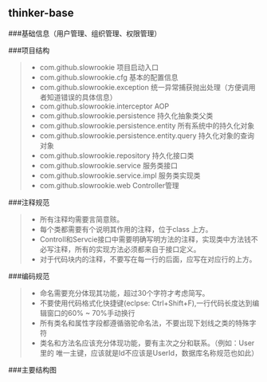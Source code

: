 ## thinker-base
###基础信息（用户管理、组织管理、权限管理）

###项目结构 
>* com.github.slowrookie							项目启动入口
>* com.github.slowrookie.cfg    					基本的配置信息
>* com.github.slowrookie.exception 					统一异常捕获抛出处理（方便调用者知道错误的具体信息）
>* com.github.slowrookie.interceptor				AOP
>* com.github.slowrookie.persistence 				持久化抽象类父类
>* com.github.slowrookie.persistence.entity			所有系统中的持久化对象
>* com.github.slowrookie.persistence.entity.query 	持久化对象的查询对象
>* com.github.slowrookie.repository 				持久化接口类
>* com.github.slowrookie.service 					服务类接口
>* com.github.slowrookie.service.impl				服务类实现类
>* com.github.slowrookie.web						Controller管理

###注释规范
>*	所有注释均需要言简意赅。
>*	每个类都需要有个说明其作用的注释，位于class 上方。
>*	Controll和Servcie接口中需要明确写明方法的注释，实现类中方法钱不必写注释，所有的实现方法必须都来自于接口定义。
>*	对于代码块内的注释，不要写在每一行的后面，应写在对应行的上方。

###编码规范
>*	命名需要充分体现其功能，超过30个字符才考虑简写。
>*	不要使用代码格式化快捷键(eclpse: Ctrl+Shift+F),一行代码长度达到编辑窗口的60% ~ 70%手动换行
>*	所有类名和属性字段都遵循骆驼命名法，不要出现下划线之类的特殊字符
>*	类名和方法名应该充分体现功能，要有主次之分和联系。（例如：User里的 唯一主键，应该就是Id不应该是UserId，数据库名称规范也如此）

###主要结构图
 
